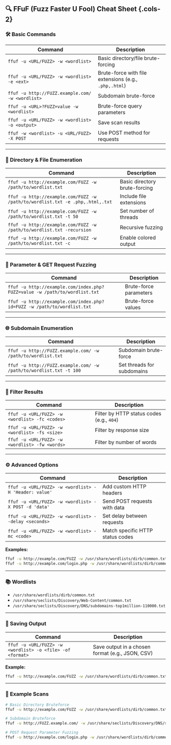 ## 🔍 FFuF (Fuzz Faster U Fool) Cheat Sheet {.cols-2}

### 🛠️ Basic Commands

| Command                                          | Description                                           |
| ------------------------------------------------ | ----------------------------------------------------- |
| `ffuf -u <URL/FUZZ> -w <wordlist>`               | Basic directory/file brute-forcing                    |
| `ffuf -u <URL/FUZZ> -w <wordlist> -e <ext>`      | Brute-force with file extensions (e.g., `.php,.html`) |
| `ffuf -u http://FUZZ.example.com/ -w <wordlist>` | Subdomain brute-force                                 |
| `ffuf -u <URL>?FUZZ=value -w <wordlist>`         | Brute-force query parameters                          |
| `ffuf -u <URL/FUZZ> -w <wordlist> -o <output>`   | Save scan results                                     |
| `ffuf -w <wordlist> -u <URL/FUZZ> -X POST`       | Use POST method for requests                          |

---

### 📁 Directory & File Enumeration

| Command                                                                       | Description                   |
| ----------------------------------------------------------------------------- | ----------------------------- |
| `ffuf -u http://example.com/FUZZ -w /path/to/wordlist.txt`                    | Basic directory brute-forcing |
| `ffuf -u http://example.com/FUZZ -w /path/to/wordlist.txt -e .php,.html,.txt` | Include file extensions       |
| `ffuf -u http://example.com/FUZZ -w /path/to/wordlist.txt -t 50`              | Set number of threads         |
| `ffuf -u http://example.com/FUZZ -w /path/to/wordlist.txt -recursion`         | Recursive fuzzing             |
| `ffuf -u http://example.com/FUZZ -w /path/to/wordlist.txt -c`                 | Enable colored output         |

---

### 🔗 Parameter & GET Request Fuzzing

| Command                                                                    | Description            |
| -------------------------------------------------------------------------- | ---------------------- |
| `ffuf -u http://example.com/index.php?FUZZ=value -w /path/to/wordlist.txt` | Brute-force parameters |
| `ffuf -u http://example.com/index.php?id=FUZZ -w /path/to/wordlist.txt`    | Brute-force values     |

---

### 🌐 Subdomain Enumeration

| Command                                                            | Description                |
| ------------------------------------------------------------------ | -------------------------- |
| `ffuf -u http://FUZZ.example.com/ -w /path/to/wordlist.txt`        | Subdomain brute-force      |
| `ffuf -u http://FUZZ.example.com/ -w /path/to/wordlist.txt -t 100` | Set threads for subdomains |

---

### 🎯 Filter Results

| Command                                        | Description                               |
| ---------------------------------------------- | ----------------------------------------- |
| `ffuf -u <URL/FUZZ> -w <wordlist> -fc <codes>` | Filter by HTTP status codes (e.g., `404`) |
| `ffuf -u <URL/FUZZ> -w <wordlist> -fs <size>`  | Filter by response size                   |
| `ffuf -u <URL/FUZZ> -w <wordlist> -fw <words>` | Filter by number of words                 |

---

### ⚙️ Advanced Options

| Command                                               | Description                      |
| ----------------------------------------------------- | -------------------------------- |
| `ffuf -u <URL/FUZZ> -w <wordlist> -H 'Header: value'` | Add custom HTTP headers          |
| `ffuf -u <URL/FUZZ> -w <wordlist> -X POST -d 'data'`  | Send POST requests with data     |
| `ffuf -u <URL/FUZZ> -w <wordlist> --delay <seconds>`  | Set delay between requests       |
| `ffuf -u <URL/FUZZ> -w <wordlist> -mc <code>`         | Match specific HTTP status codes |

**Examples:**

```bash
ffuf -u http://example.com/FUZZ -w /usr/share/wordlists/dirb/common.txt -H "Authorization: Bearer <token>"
ffuf -u http://example.com/login.php -w /usr/share/wordlists/dirb/common.txt -X POST -d "username=FUZZ&password=123456"
```

---

### 📚 Wordlists

- `/usr/share/wordlists/dirb/common.txt`
- `/usr/share/seclists/Discovery/Web-Content/common.txt`
- `/usr/share/seclists/Discovery/DNS/subdomains-top1million-110000.txt`

---

### 💾 Saving Output

| Command                                                   | Description                                      |
| --------------------------------------------------------- | ------------------------------------------------ |
| `ffuf -u <URL/FUZZ> -w <wordlist> -o <file> -of <format>` | Save output in a chosen format (e.g., JSON, CSV) |

**Example:**

```bash
ffuf -u http://example.com/FUZZ -w /usr/share/wordlists/dirb/common.txt -o results.json -of json

```

---

### 🧪 Example Scans

```bash
# Basic Directory Bruteforce
ffuf -u http://example.com/FUZZ -w /usr/share/wordlists/dirb/common.txt

# Subdomain Bruteforce
ffuf -u http://FUZZ.example.com/ -w /usr/share/seclists/Discovery/DNS/subdomains-top1million-5000.txt

# POST Request Parameter Fuzzing
ffuf -u http://example.com/login.php -w /usr/share/wordlists/dirb/common.txt -X POST -d "username=FUZZ&password=123456"

```
